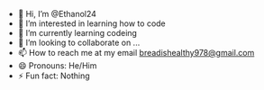 - 👋 Hi, I’m @Ethanol24
- 👀 I’m interested in learning how to code
- 🌱 I’m currently learning codeing
- 💞️ I’m looking to collaborate on ...
- 📫 How to reach me at my email breadishealthy978@gmail.com
- 😄 Pronouns: He/Him
- ⚡ Fun fact: Nothing

<!---
Ethanol24/Ethanol24 is a ✨ special ✨ repository because its `README.md` (this file) appears on your GitHub profile.
You can click the Preview link to take a look at your changes.
--->
